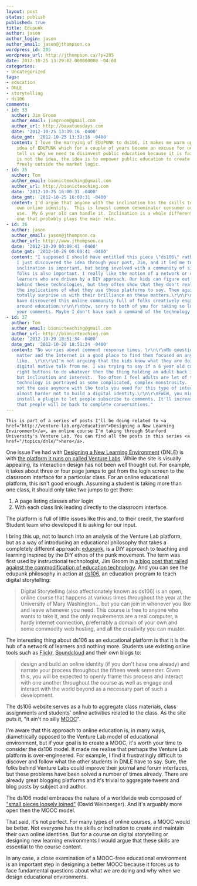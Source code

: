 ```yaml
---
layout: post
status: publish
published: true
title: Edupunk
author: jason
author_login: jason
author_email: jason@jthompson.ca
wordpress_id: 205
wordpress_url: http://jthompson.ca/?p=205
date: 2012-10-25 13:29:02.000000000 -04:00
categories:
- Uncategorized
tags:
- education
- DNLE
- storytelling
- ds106
comments:
- id: 33
  author: Jim Groom
  author_email: jimgroom@gmail.com
  author_url: http://bavatuesdays.com
  date: '2012-10-25 13:39:16 -0400'
  date_gmt: '2012-10-25 13:39:16 -0400'
  content: I love the marrying of EDUPUNK to ds106, it makes me warm up again to the
    idea of EDUPUNK which for a couple of years became an excuse for neoliberals to
    tell us why we need to disinvest public education because it is failing us. That
    is not the idea, the idea is to empower public education to create and explore
    freely outside the market logic.
- id: 35
  author: Tom
  author_email: bionicteaching@gmail.com
  author_url: http://bionicteaching.com
  date: '2012-10-25 16:00:31 -0400'
  date_gmt: '2012-10-25 16:00:31 -0400'
  content: I'd argue that anyone with the inclination has the skills to create their
    own online identity.  This is lowest common denominator consumer oriented technology
    use.  My 6 year old can handle it. Inclination is a whole different argument and
    one that probably plays the main role.
- id: 36
  author: jason
  author_email: jason@jthompson.ca
  author_url: http://www.jthompson.ca
  date: '2012-10-29 00:09:41 -0400'
  date_gmt: '2012-10-29 00:09:41 -0400'
  content: "I supposed I should have entitled this piece \"ds106\" rather than \"Edupunk\".
    I just discovered the idea through your post, Jim, and it led me to ds106. Tom,
    inclination is important, but being involved with a community of similarly inclined
    folks is also important. I really like the notion of a network or community of
    learners who are driven by a DIY approach. Our kids can figure out the technology
    behind these technologies, but they often show that they don't really understand
    the implications of what they use those platforms to say. Then again, they can
    totally surprise us with their brilliance on these matters.\r\n\r\nI'm glad to
    have discovered this online community full of folks creatively engaging with ideas
    around education.\r\n\r\nbtw, sorry to both of you for taking so long to okay
    your comments. Maybe I don't have such a command of the technology myself..."
- id: 37
  author: Tom
  author_email: bionicteaching@gmail.com
  author_url: http://bionicteaching.com
  date: '2012-10-29 18:51:34 -0400'
  date_gmt: '2012-10-29 18:51:34 -0400'
  content: "No worries about comment response times. \r\n\r\nNo question communities
    matter and the Internet is a good place to find them focused on any topic you'd
    like.  \r\n\r\nI'm not arguing that the kids know what they are doing. No magical
    digital native talk from me. I was trying to say if a 6 year old can push the
    right buttons to do whatever then the thing holding an adult back is not technology
    but inclination and interest.  Too often I feel adults are let of the hook because
    technology is portrayed as some complicated, complex monstrosity.  That's just
    not the case anymore with the tools you need for this type of interaction.   It's
    almost harder not to build a digital identity.\r\n\r\nFWIW, you might want to
    install a plugin to let people subscribe to comments. It'll increase the likelyhood
    that people will be back to complete conversations."
---
```

<div class="note">
  
    This is part of a series of posts I'll be doing related to <a href="http://venture-lab.org/education">Designing a New Learning Environment</a>, an online course I'm taking through Stanford University's Venture Lab. You can find all the posts in this series <a href="/topics/dnle/">here</a>.
  


</div>

One issue I've had with <a href="http://www.venture-lab.org/education">Designing a New Learning Environment</a> (DNLE) is with <a href="http://www.venture-lab.org/education">the platform it runs on called Venture Labs</a>. While the site is visually appealing, its interaction design has not been well thought out. For example, it takes about three or four page jumps to get from the login screen to the classroom interface for a particular class. For an online educational platform, this isn't good enough. Assuming a student is taking more than one class, it should only take two jumps to get there:



<ol>
<li>A page listing classes after login </li>
<li>With each class link leading directly to the classroom interface. </li>
</ol>

The platform is full of little issues like this and, to their credit, the stanford Student team who developed it is asking for our input.



I bring this up, not to launch into an analysis of the Venture Lab platform, but as a way of introducing an educational philosophy that takes a completely different approach: <a href="http://en.wikipedia.org/wiki/Edupunk">edupunk</a>, is a DIY approach to teaching and learning inspired by the DIY ethos of the punk movement. The term was first used by instructional technologist, Jim Groom in <a href="http://bavatuesdays.com/the-glass-bees/">a blog post that railed against the commodification of education technology</a>. And you can see the edupunk philosophy in action at <a href="http://ds106.us/about/">ds106</a>, an education program to teach digital storytelling:



<blockquote>
  Digital Storytelling (also affectionately known as ds106) is an open, online course that happens at various times throughout the year at the University of Mary Washington... but you can join in whenever you like and leave whenever you need. This course is free to anyone who wants to take it, and the only requirements are a real computer, a hardy internet connection, preferrably a domain of your own and some commodity web hosting, and all the creativity you can muster.


</blockquote>

The interesting thing about ds106 as an educational platform is that it is the hub of a network of learners and nothing more. Students use existing online tools such as <a href="http://www.flickr.com">Flickr</a>, <a href="http://www.soundcloud.com">Soundcloud</a> and their own blogs to:



<blockquote>
  design and build an online identity (if you don't have one already) and narrate your process throughout the fifteen week semester. Given this, you will be expected to openly frame this process and interact with one another throughout the course as well as engage and interact with the world beyond as a necessary part of such a development.


</blockquote>

The ds106 website serves as a hub to aggregate class materials, class assignments and students' online activities related to the class. As the site puts it, "it ain't no silly <a href="http://en.wikipedia.org/wiki/Massive_open_online_course">MOOC</a>".



I'm aware that this approach to online education is, in many ways, diametrically opposed to the Venture Lab model of educational environment, but if your goal is to create a MOOC, it's worth your time to consider the ds106 model. It made me realise that perhaps the Venture Lab platform is over-engineered. For example, I find it frustratingly difficult to discover and follow what the other students in DNLE have to say. Sure, the folks behind Venture Labs could improve their journal and forum interfaces, but these problems have been solved a number of times already. There are already great blogging platforms and it's trivial to aggregate tweets and blog posts by subject and author.



The ds106 model embraces the nature of a worldwide web composed of <a href="http://www.smallpieces.com/index.html">"small pieces loosely joined"</a> (David Weinberger). And it's arguably more open then the MOOC model.



That said, it's not perfect. For many types of online courses, a MOOC would be better. Not everyone has the skills or inclination to create and maintain their own online identities. But for a course on digital storytelling or designing new learning environments I would argue that these skills are essential to the course content.



In any case, a close examination of a MOOC-free educational environment is an important step in designing a better MOOC because it forces us to face fundamental questions about what we are doing and why when we design educational environments.


